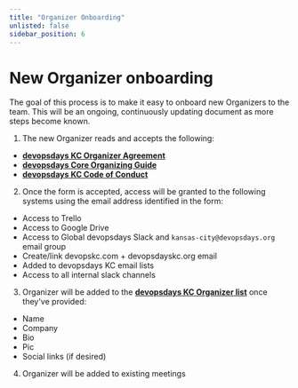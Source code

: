 ```yaml
---
title: "Organizer Onboarding"
unlisted: false
sidebar_position: 6
---
```


# New Organizer onboarding

The goal of this process is to make it easy to onboard new Organizers to the team. This will be an ongoing, continuously updating document as more steps become known.

1. The new Organizer reads and accepts the following:
  * **[devopsdays KC Organizer Agreement](./organizer_agreement.md)**
  * **[devopsdays Core Organizing Guide](https://www.devopsdays.org/organizing/)**
  * **[devopsdays KC Code of Conduct](https://devopsdays.org/kansas-city/conduct/)**
2. Once the form is accepted, access will be granted to the following systems using the email address identified in the form:
  * Access to Trello
  * Access to Google Drive
  * Access to Global devopsdays Slack and `kansas-city@devopsdays.org` email group
  * Create/link devopskc.com + devopsdayskc.org email
  * Added to devopsdays KC email lists
  * Access to all internal slack channels
3. Organizer will be added to the **[devopsdays KC Organizer list](https://devopsdays.org/kansas-city/contact)** once they've provided:
  * Name
  * Company
  * Bio
  * Pic
  * Social links (if desired)
4. Organizer will be added to existing meetings

